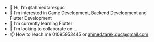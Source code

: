 - 👋 Hi, I’m @ahmedtarekguc
- 👀 I’m interested in Game Development, Backend Development and Flutter Development
- 🌱 I’m currently learning Flutter
- 💞️ I’m looking to collaborate on ...
- 📫 How to reach me 01095953445 or ahmed.tarek.guc@gmail.com

<!---
ahmedtarekguc/ahmedtarekguc is a ✨ special ✨ repository because its `README.md` (this file) appears on your GitHub profile.
You can click the Preview link to take a look at your changes.
--->
